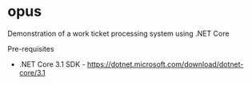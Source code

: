 # opus
Demonstration of a work ticket processing system using .NET Core

Pre-requisites
- .NET Core 3.1 SDK - https://dotnet.microsoft.com/download/dotnet-core/3.1

